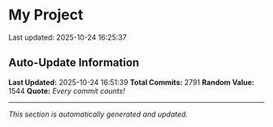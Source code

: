# My Project


Last updated: 2025-10-24 16:25:37














































































































































































































































































































































































































































































































































































































































































































































































































































































































































































































































































































































































































































































































































































































































































































































































































































































































































































































































































































































































































































































































































































































































































































































































































































































































































































































































































































































































































































































































































































































































































































































































































































































































## Auto-Update Information

**Last Updated:** 2025-10-24 16:51:39
**Total Commits:** 2791
**Random Value:** 1544
**Quote:** _Every commit counts!_

---
_This section is automatically generated and updated._